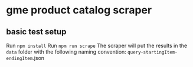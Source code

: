 # gme product catalog scraper

## basic test setup
Run `npm install`
Run `npm run scrape`
The scraper will put the results in the `data` folder with the following naming convention:
`query`-`startingItem`-`endingItem`.json
